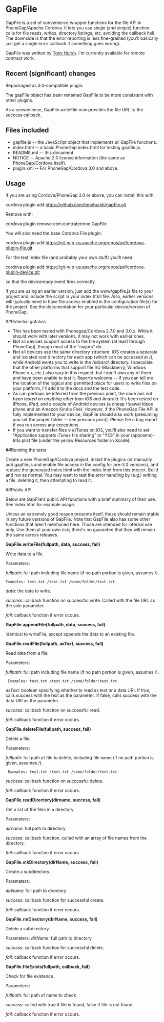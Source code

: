 GapFile
=======

GapFile is a set of convenience wrapper functions for the file API in PhoneGap/Apache Cordova. It lets you use single (and simple) function calls for file reads, writes, directory listings, etc. avoiding the callback hell. The downside is that the error reporting is less fine-grained (you'll basically just get a single error callback if something goes wrong).

GapFile was written by [Tony Hursh](http://people.phonegap.com/developer/anthony-hursh/). I'm currently available for remote contract work.

## Recent (significant) changes

Repackaged as 3.0-compatible plugin.

The gapFile object has been renamed GapFile to be more consistent with other plugins.

As a convenience, GapFile.writeFile now provides the file URL to the success callback.

## Files included

* gapfile.js  -- the JavaScript object that implements all GapFile functions.
* index.html -- a basic PhoneGap index.html for testing gapfile.js.
* README.md -- this document.
* NOTICE -- Apache 2.0 license information (the same as PhoneGap/Cordova itself).
* plugin.xml -- For PhoneGap/Cordova 3.0 and above.


## Usage

If you are using Cordova/PhoneGap 3.0 or above, you can install this with:

cordova plugin add https://github.com/tonyhursh/gapfile.git

Remove with:

cordova plugin remove com.contraterrene.GapFile

You will also need the base Cordova File plugin:

cordova plugin add https://git-wip-us.apache.org/repos/asf/cordova-plugin-file.git

For the test index file (and probably your own stuff) you'll need:

cordova plugin add https://git-wip-us.apache.org/repos/asf/cordova-plugin-device.git

so that the deviceready event fires correctly.

If you are using an earlier version, just add the www/gapfile.js file to your project and include the script in your index.html file. Also, earlier versions will typically need to have file access enabled in the configuration file(s) for the project. See the documentation for your particular device/version of PhoneGap.

##Potential gotchas

* This has been tested with Phonegap/Cordova 2.7.0 and 3.0.x. While it should work with later versions, it may not work with earlier ones.
* Not all devices support access to the file system (at least through PhoneGap), though most of the "majors" do.
* Not all devices use the same directory structure. iOS creates a separate and isolated root directory for each app (which can be accessed at /), while Android wants you to write in the /sdcard/ directory. I speculate that the other platforms that support file I/O (Blackberry, Windows Phone x.x, etc.) also vary in this respect, but I don't own any of them and have been unable to test it. Reports welcome -- if you can tell me the location of the logical and permitted place for users to write files on your platform, I'll add it to the docs and the test code.
* As can perhaps be inferred from the previous point, the code *has not been tested on anything other than iOS and Android*. It's been tested on iPhone, iPad, and a couple of Android devices (a cheap Huawei Ideos phone and an Amazon Kindle Fire). However, if the PhoneGap File API is fully implemented for your device, GapFile should also work (presuming you set the proper folder -- see previous point). Please file a bug report if you run across any exceptions.
* If you want to transfer files via iTunes on iOS, you'll also need to set "Application supports iTunes file sharing" to "YES" in your (appname)-Info.plist file (under the yellow Resources folder in Xcode).

##Running the tests

Create a new PhoneGap/Cordova project, install the plugins (or manually add gapfile.js and enable file access in the config for pre-3.0 versions), and replace the generated index.html with the index.html from this project. Build and run as normal. You may want to test the error handling by (e.g.) writing a file, deleting it, then attempting to read it. 

##Public API

Below are GapFile's public API functions with a brief summary of their use. See index.html for example usage.

Unless an extremely good reason presents itself, these should remain stable in any future versions of GapFile. Note that GapFile also has some other functions that aren't mentioned here. Those are intended for internal use only. Use them at your own risk; there's no guarantee that they will remain the same across releases.

**GapFile.writeFile(fullpath, data, success, fail)**

Write data to a file.

Parameters: 

 *fullpath*: full path including file name (if no path portion is given, assumes /).

	Examples: test.txt /test.txt /some/folder/test.txt

 *data*: the data to write.

 *success*: callback function on successful write. Called with the file URL as the sole parameter. 

 *fail*: callback function if error occurs.


**GapFile.appendFile(fullpath, data, success, fail)**

Identical to writeFile, except appends the data to an existing file.


**GapFile.readFile(fullpath, asText, success, fail)**

Read data from a file.

Parameters: 

 *fullpath*: full path including file name (if no path portion is given, assumes /).

     Examples: test.txt /test.txt /some/folder/test.txt 

 *asText*: boolean specifying whether to read as text or a data URI. If true, calls success with the text as the parameter. If false, calls success with the data URI as the parameter.

 *success*: callback function on successful read.

 *fail*: callback function if error occurs.


**GapFile.deleteFile(fullpath, success, fail)**

Delete a file.

Parameters: 

 *fullpath*: full path of file to delete, including file name (if no path portion is given, assumes /).

     Examples: test.txt /test.txt /some/folder/test.txt 

 *success*: callback function on successful delete.

 *fail*: callback function if error occurs.


**GapFile.readDirectory(dirname, success, fail)**

Get a list of the files in a directory.

Parameters:

 *dirname*: full path to directory

 *success*: callback function, called with an array of file names from the directory.

 *fail*: callback function if error occurs.


**GapFile.mkDirectory(dirName, success, fail)**

Create a subdirectory.

Parameters: 

 *dirName*: full path to directory

 *success*: callback function for successful create.

 *fail*: callback function if error occurs.


**GapFile.rmDirectory(dirName, success, fail)**

Delete a subdirectory.

Parameters: 
 *dirName*: full path to directory

 *success*: callback function for successful delete.

 *fail*: callback function if error occurs.


**GapFile.fileExists(fullpath, callback, fail)**

Check for file existence.

Parameters:

 *fullpath*: full path of name to check

 *success*: called with true if file is found, false if file is not found.

 *fail*: callback function if error occurs.

